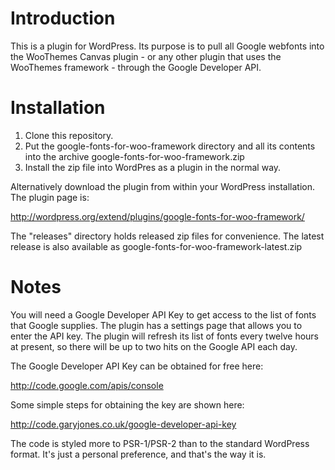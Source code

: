 # Introduction

This is a plugin for WordPress. Its purpose is to pull all Google webfonts into the WooThemes Canvas
plugin - or any other plugin that uses the WooThemes framework - through the Google Developer API.

# Installation

1. Clone this repository.
2. Put the google-fonts-for-woo-framework directory and all its contents into the archive google-fonts-for-woo-framework.zip
3. Install the zip file into WordPres as a plugin in the normal way.

Alternatively download the plugin from within your WordPress installation. The plugin page is:

http://wordpress.org/extend/plugins/google-fonts-for-woo-framework/

The "releases" directory holds released zip files for convenience. The latest release is also available as google-fonts-for-woo-framework-latest.zip

# Notes

You will need a Google Developer API Key to get access to the list of fonts that Google supplies. The plugin
has a settings page that allows you to enter the API key. The plugin will refresh its list of fonts every
twelve hours at present, so there will be up to two hits on the Google API each day.

The Google Developer API Key can be obtained for free here:

http://code.google.com/apis/console

Some simple steps for obtaining the key are shown here:

http://code.garyjones.co.uk/google-developer-api-key

The code is styled more to PSR-1/PSR-2 than to the standard WordPress format. It's just a personal
preference, and that's the way it is.

